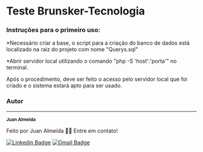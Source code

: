 # Teste Brunsker-Tecnologia

### Instruções para o primeiro uso:

*Necessário criar a base, o script para a criação do banco de dados está localizado na raiz do projeto com nome "Querys.sql"

*Abrir servidor local utilizando o comando "php -S 'host':'porta'" no terminal.

Após o procedimento, deve ser feito o acesso pelo servidor local que foi criado e o sistema estará apto para ser usado.

### Autor
---


 <sub><b>Juan Almeida</b></sub></a> 


Feito por Juan Almeida 👋🏽 Entre em contato!

[![Linkedin Badge](https://img.shields.io/badge/-Juan-blue?style=flat-square&logo=Linkedin&logoColor=white&link=https://www.linkedin.com/in/juan-de-almeida-silva-ab144b21a/)](https://www.linkedin.com/in/juan-de-almeida-silva-ab144b21a/) 
[![Gmail Badge](https://img.shields.io/badge/-juanalmeida789@gmail.com-c14438?style=flat-square&logo=Gmail&logoColor=white&link=mailto:juanalmeida789@gmail.com)](mailto:juanalmeida789@gmail.com)
